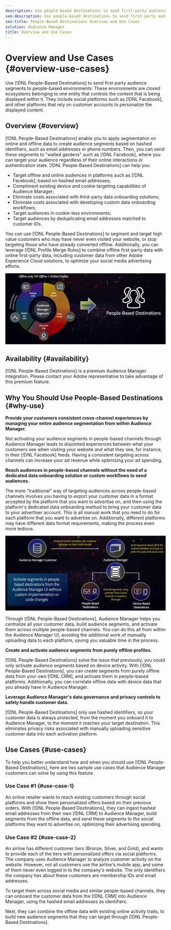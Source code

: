 ```yaml
---
description: Use people-based destinations to send first-party audience segments to people-based environments. These environments are closed ecosystems belonging to one entity that controls the content that is being displayed within it. They include social platforms such as Facebook, and other platforms that rely on customer accounts to personalize the displayed content. 
seo-description: Use people-based destinations to send first-party audience segments to people-based environments. These environments are closed ecosystems belonging to one entity that controls the content that is being displayed within it. They include social platforms such as Facebook, and other platforms that rely on customer accounts to personalize the displayed content.  
seo-title: People-Based Destinations Overview and Use Cases
solution: Audience Manager
title: Overview and Use Cases
---
```


# Overview and Use Cases {#overview-use-cases}

Use [!DNL People-Based Destinations] to send first-party audience segments to people-based environments. These environments are closed ecosystems belonging to one entity that controls the content that is being displayed within it. They include social platforms such as [!DNL Facebook], and other platforms that rely on customer accounts to personalize the displayed content.

## Overview {#overview}

[!DNL People-Based Destinations] enable you to apply segmentation on online and offline data to create audience segments based on hashed identifiers, such as email addresses or phone numbers. Then, you can send these segments to "walled gardens" such as [!DNL Facebook], where you can target your audience regardless of their online interactions or authentication state. [!DNL People-Based Destinations] can help you:

* Target offline and online audiences in platforms such as [!DNL Facebook], based on hashed email addresses;
* Compliment existing device and cookie targeting capabilities of Audience Manager;
* Eliminate costs associated with third-party data onboarding solutions;
* Eliminate costs associated with developing custom data onboarding workflows;
* Target audiences in cookie-less environments;
* Target audiences by deduplicating email addresses matched to customer IDs.

You can use [!DNL People-Based Destinations] to segment and target high value customers who may have never even visited your website, or stop targeting those who have already converted offline. Additionally, you can leverage [!DNL Profile Merge Rules] to combine offline first-party data with online first-party data, including customer data from other Adobe Experience Cloud solutions, to optimize your social media advertising efforts.

![pbd-overview](assets/pbd-overview.png)

## Availability {#availability}

[!DNL People-Based Destinations] is a premium Audience Manager integration. Please contact your Adobe representative to take advantage of this premium feature.

## Why You Should Use People-Based Destinations {#why-use}

**Provide your customers consistent cross-channel experiences by managing your entire audience segmentation from within Audience Manager.**

Not activating your audience segments in people-based channels through Audience Manager leads to disjointed experiences between what your customers see when visiting your website and what they see, for instance, in their [!DNL Facebook] feeds. Having a consistent targeting across channels can increase your ad revenue while optimizing your ad spending.

**Reach audiences in people-based channels without the need of a dedicated data onboarding solution or custom workflows to send audiences.**

The more "traditional" way of targeting audiences across people-based channels involves you having to export your customer data in a format accepted by the platform that you want to advertise on, and then using the platform's dedicated data onboarding method to bring your customer data to your advertiser account. This is all manual work that you need to do for each platform that you want to advertise on. Additionally, different platforms may have different data format requirements, making the process even more tedious.

![pbd-overview](assets/pbd-diagram.png)

Through [!DNL People-Based Destinations], Audience Manager helps you centralize all your customer data, build audience segments, and activate them across multiple people-based channels. You can do this all from within the Audience Manager UI, avoiding the additional work of manually uploading data to each platform, saving you valuable time in the process.

**Create and activate audience segments from purely offline profiles.**

[!DNL People-Based Destinations] solve the issue that previously, you could only activate audience segments based on device activity. With [!DNL People-Based Destinations], you can create segments from purely offline data from your own [!DNL CRM], and activate them in people-based platforms. Additionally, you can correlate offline data with device data that you already have in Audience Manager.

**Leverage Audience Manager's data governance and privacy controls to safely handle customer data.**

[!DNL People-Based Destinations] only use hashed identifiers, so your customer data is always protected, from the moment you onboard it to Audience Manager, to the moment it reaches your target destination. This eliminates privacy risks associated with manually uploading sensitive customer data into each activation platform.

## Use Cases {#use-cases}

To help you better understand how and when you should use [!DNL People-Based Destinations], here are two sample use cases that Audience Manager customers can solve by using this feature.

### Use Case #1 {#use-case-1}

An online retailer wants to reach existing customers through social platforms and show them personalized offers based on their previous orders. With [!DNL People-Based Destinations], they can ingest hashed email addresses from their own [!DNL CRM] to Audience Manager, build segments from the offline data, and send these segments to the social platforms they want to advertise on, optimizing their advertising spending.

### Use Case #2 {#use-case-2}

An airline has different customer tiers (Bronze, Silver, and Gold), and wants to provide each of the tiers with personalized offers via social platforms. The company uses Audience Manager to analyze customer activity on the website. However, not all customers use the airline's mobile app, and some of them never even logged in to the company's website. The only identifiers the company has about these customers are membership IDs and email addresses.

To target them across social media and similar people-based channels, they can onboard the customer data from the [!DNL CRM] into Audience Manager, using the hashed email addresses as identifiers.

Next, they can combine the offline data with existing online activity traits, to build new audience segments that they can target through [!DNL People-Based Destinations].
